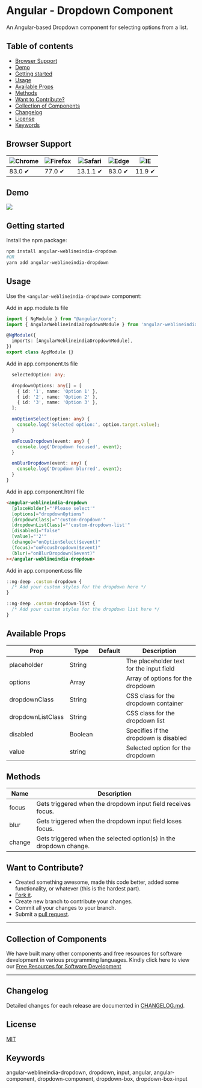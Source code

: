 # Angular - Dropdown Component

An Angular-based Dropdown component for selecting options from a list.

## Table of contents

- [Browser Support](#browser-support)
- [Demo](#demo)
- [Getting started](#getting-started)
- [Usage](#usage)
- [Available Props](#available-props)
- [Methods](#methods)
- [Want to Contribute?](#want-to-contribute)
- [Collection of Components](#collection-of-components)
- [Changelog](#changelog)
- [License](#license)
- [Keywords](#Keywords)

## Browser Support

| ![Chrome](https://raw.github.com/alrra/browser-logos/master/src/chrome/chrome_48x48.png) | ![Firefox](https://raw.github.com/alrra/browser-logos/master/src/firefox/firefox_48x48.png) | ![Safari](https://raw.github.com/alrra/browser-logos/master/src/safari/safari_48x48.png) | ![Edge](https://raw.github.com/alrra/browser-logos/master/src/edge/edge_48x48.png) | ![IE](https://raw.github.com/alrra/browser-logos/master/src/archive/internet-explorer_9-11/internet-explorer_9-11_48x48.png) |
| ---------------------------------------------------------------------------------------- | ------------------------------------------------------------------------------------------- | ---------------------------------------------------------------------------------------- | ---------------------------------------------------------------------------------- | ---------------------------------------------------------------------------------------------------------------------------- |
| 83.0 ✔                                                                                   | 77.0 ✔                                                                                      | 13.1.1 ✔                                                                                 | 83.0 ✔                                                                             | 11.9 ✔                                                                                                                       |

## Demo

[![](textNg.gif)](https://github.com/weblineindia/AngularJS-Text-Box/textNg.gif)

## Getting started

Install the npm package:

```bash
npm install angular-weblineindia-dropdown
#OR
yarn add angular-weblineindia-dropdown
```

## Usage

Use the `<angular-weblineindia-dropdown>` component:

Add in app.module.ts file

```typescript
import { NgModule } from "@angular/core";
import { AngularWeblineindiaDropdownModule } from 'angular-weblineindia-dropdown';

@NgModule({
  imports: [AngularWeblineindiaDropdownModule],
})
export class AppModule {}
```

Add in app.component.ts file

```typescript
  selectedOption: any;

  dropdownOptions: any[] = [
    { id: '1', name: 'Option 1' },
    { id: '2', name: 'Option 2' },
    { id: '3', name: 'Option 3' },
  ];

  onOptionSelect(option: any) {
    console.log('Selected option:', option.target.value);
  }

  onFocusDropdown(event: any) {
    console.log('Dropdown focused', event);
  }

  onBlurDropdown(event: any) {
    console.log('Dropdown blurred', event);
  }
}

```

Add in app.component.html file

```html
<angular-weblineindia-dropdown
  [placeHolder]="'Please select'"
  [options]="dropdownOptions"
  [dropdownClass]="'custom-dropdown'"
  [dropdownListClass]="'custom-dropdown-list'"
  [disabled]="false"
  [value]="'2'"
  (change)="onOptionSelect($event)"
  (focus)="onFocusDropdown($event)"
  (blur)="onBlurDropdown($event)"
></angular-weblineindia-dropdown>
```

Add in app.component.css file

```typescript
::ng-deep .custom-dropdown {
  /* Add your custom styles for the dropdown here */
}

::ng-deep .custom-dropdown-list {
  /* Add your custom styles for the dropdown list here */
}
```

## Available Props

| Prop              | Type    | Default | Description                              |
| ----------------- | ------- | ------- | ---------------------------------------- |
| placeholder       | String  |         | The placeholder text for the input field |
| options           | Array   |         | Array of options for the dropdown        |
| dropdownClass     | String  |         | CSS class for the dropdown container     |
| dropdownListClass | String  |         | CSS class for the dropdown list          |
| disabled          | Boolean |         | Specifies if the dropdown is disabled    |
| value             | string  |         | Selected option for the dropdown         |

## Methods

| Name   | Description                                                        |
| ------ | ------------------------------------------------------------------ |
| focus  | Gets triggered when the dropdown input field receives focus.       |
| blur   | Gets triggered when the dropdown input field loses focus.          |
| change | Gets triggered when the selected option(s) in the dropdown change. |

## Want to Contribute?

- Created something awesome, made this code better, added some functionality, or whatever (this is the hardest part).
- [Fork it](http://help.github.com/forking/).
- Create new branch to contribute your changes.
- Commit all your changes to your branch.
- Submit a [pull request](http://help.github.com/pull-requests/).

---

## Collection of Components

We have built many other components and free resources for software development in various programming languages. Kindly click here to view our [Free Resources for Software Development](https://www.weblineindia.com/software-development-resources.html)

---

## Changelog

Detailed changes for each release are documented in [CHANGELOG.md](./CHANGELOG.md).

## License

[MIT](LICENSE)

[mit]: https://github.com/weblineindia/AngularJS-Text-Box/blob/master/LICENSE

## Keywords

angular-weblineindia-dropdown, dropdown, input, angular, angular-component, dropdown-component, dropdown-box, dropdown-box-input
